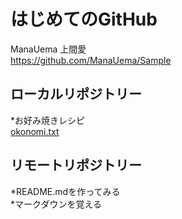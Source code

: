 # はじめてのGitHub  
ManaUema 上間愛  
https://github.com/ManaUema/Sample  

## ローカルリポジトリー  
*お好み焼きレシピ  
[okonomi.txt](okonomi.txt)  

## リモートリポジトリー  
*README.mdを作ってみる  
*マークダウンを覚える